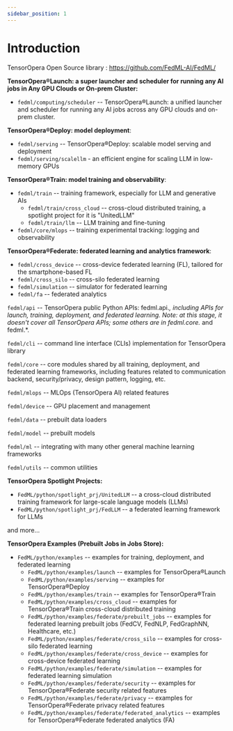 ```yaml
---
sidebar_position: 1
---
```


# Introduction

TensorOpera Open Source library : https://github.com/FedML-AI/FedML/


**TensorOpera®Launch: a super launcher and scheduler for running any AI jobs in Any GPU Clouds or On-prem Cluster:**

- `fedml/computing/scheduler` -- TensorOpera®Launch: a unified launcher and scheduler for running any AI jobs across any GPU clouds and on-prem cluster.

**TensorOpera®Deploy: model deployment**:

- `fedml/serving` -- TensorOpera®Deploy: scalable model serving and deployment
- `fedml/serving/scalellm` - an efficient engine for scaling LLM in low-memory GPUs

**TensorOpera®Train: model training and observability**:

- `fedml/train` -- training framework, especially for LLM and generative AIs
  - `fedml/train/cross_cloud` -- cross-cloud distributed training, a spotlight project for it is "UnitedLLM"
  - `fedml/train/llm` -- LLM training and fine-tuning
- `fedml/core/mlops` -- training experimental tracking: logging and observability

**TensorOpera®Federate: federated learning and analytics framework**:

- `fedml/cross_device` -- cross-device federated learning (FL), tailored for the smartphone-based FL
- `fedml/cross_silo` -- cross-silo federated learning
- `fedml/simulation` -- simulator for federated learning
- `fedml/fa` -- federated analytics

`fedml/api` -- TensorOpera public Python APIs: fedml.api._, including APIs for launch, training, deployment, and federated learning. Note: at this stage, it doesn't cover all TensorOpera APIs; some others are in fedml.core._ and fedml.\*.

`fedml/cli` -- command line interface (CLIs) implementation for TensorOpera library

`fedml/core` -- core modules shared by all training, deployment, and federated learning frameworks, including features related to communication backend, security/privacy, design pattern, logging, etc.

`fedml/mlops` -- MLOps (TensorOpera AI) related features

`fedml/device` -- GPU placement and management

`fedml/data` -- prebuilt data loaders

`fedml/model` -- prebuilt models

`fedml/ml` -- integrating with many other general machine learning frameworks

`fedml/utils` -- common utilities

**TensorOpera Spotlight Projects:**

- `FedML/python/spotlight_prj/UnitedLLM` -- a cross-cloud distributed training framework for large-scale language models (LLMs)
- `FedML/python/spotlight_prj/FedLLM` -- a federated learning framework for LLMs

and more...

**TensorOpera Examples (Prebuilt Jobs in Jobs Store):**

- `FedML/python/examples` -- examples for training, deployment, and federated learning
  - `FedML/python/examples/launch` -- examples for TensorOpera®Launch
  - `FedML/python/examples/serving` -- examples for TensorOpera®Deploy
  - `FedML/python/examples/train` -- examples for TensorOpera®Train
  - `FedML/python/examples/cross_cloud` -- examples for TensorOpera®Train cross-cloud distributed training
  - `FedML/python/examples/federate/prebuilt_jobs` -- examples for federated learning prebuilt jobs (FedCV, FedNLP, FedGraphNN, Healthcare, etc.)
  - `FedML/python/examples/federate/cross_silo` -- examples for cross-silo federated learning
  - `FedML/python/examples/federate/cross_device` -- examples for cross-device federated learning
  - `FedML/python/examples/federate/simulation` -- examples for federated learning simulation
  - `FedML/python/examples/federate/security` -- examples for TensorOpera®Federate security related features
  - `FedML/python/examples/federate/privacy` -- examples for TensorOpera®Federate privacy related features
  - `FedML/python/examples/federate/federated_analytics` -- examples for TensorOpera®Federate federated analytics (FA)
